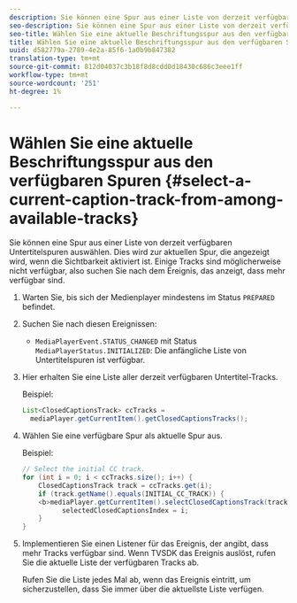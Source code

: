 ```yaml
---
description: Sie können eine Spur aus einer Liste von derzeit verfügbaren Untertitelspuren auswählen. Dies wird zur aktuellen Spur, die angezeigt wird, wenn die Sichtbarkeit aktiviert ist. Einige Tracks sind möglicherweise nicht verfügbar, also suchen Sie nach dem Ereignis, das anzeigt, dass mehr verfügbar sind.
seo-description: Sie können eine Spur aus einer Liste von derzeit verfügbaren Untertitelspuren auswählen. Dies wird zur aktuellen Spur, die angezeigt wird, wenn die Sichtbarkeit aktiviert ist. Einige Tracks sind möglicherweise nicht verfügbar, also suchen Sie nach dem Ereignis, das anzeigt, dass mehr verfügbar sind.
seo-title: Wählen Sie eine aktuelle Beschriftungsspur aus den verfügbaren Spuren
title: Wählen Sie eine aktuelle Beschriftungsspur aus den verfügbaren Spuren
uuid: d582779a-2789-4e2a-85f6-1a0b9b847382
translation-type: tm+mt
source-git-commit: 812d04037c3b18f8d8cdd0d18430c686c3eee1ff
workflow-type: tm+mt
source-wordcount: '251'
ht-degree: 1%

---
```



# Wählen Sie eine aktuelle Beschriftungsspur aus den verfügbaren Spuren {#select-a-current-caption-track-from-among-available-tracks}

Sie können eine Spur aus einer Liste von derzeit verfügbaren Untertitelspuren auswählen. Dies wird zur aktuellen Spur, die angezeigt wird, wenn die Sichtbarkeit aktiviert ist. Einige Tracks sind möglicherweise nicht verfügbar, also suchen Sie nach dem Ereignis, das anzeigt, dass mehr verfügbar sind.

1. Warten Sie, bis sich der Medienplayer mindestens im Status `PREPARED` befindet.
1. Suchen Sie nach diesen Ereignissen:

   * `MediaPlayerEvent.STATUS_CHANGED` mit Status  `MediaPlayerStatus.INITIALIZED`: Die anfängliche Liste von Untertitelspuren ist verfügbar.

1. Hier erhalten Sie eine Liste aller derzeit verfügbaren Untertitel-Tracks.

   Beispiel:

   ```java
   List<ClosedCaptionsTrack> ccTracks = 
     mediaPlayer.getCurrentItem().getClosedCaptionsTracks();
   ```

1. Wählen Sie eine verfügbare Spur als aktuelle Spur aus.

   Beispiel:

   ```java
   // Select the initial CC track. 
   for (int i = 0; i < ccTracks.size(); i++) { 
       ClosedCaptionsTrack track = ccTracks.get(i); 
       if (track.getName().equals(INITIAL_CC_TRACK)) { 
       <b>mediaPlayer.getCurrentItem().selectClosedCaptionsTrack(track);</b> 
             selectedClosedCaptionsIndex = i; 
       } 
   }
   ```

1. Implementieren Sie einen Listener für das Ereignis, der angibt, dass mehr Tracks verfügbar sind. Wenn TVSDK das Ereignis auslöst, rufen Sie die aktuelle Liste der verfügbaren Tracks ab.

   Rufen Sie die Liste jedes Mal ab, wenn das Ereignis eintritt, um sicherzustellen, dass Sie immer über die aktuellste Liste verfügen.